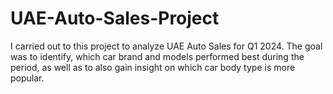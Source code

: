 # UAE-Auto-Sales-Project
I carried out to this project to analyze UAE Auto Sales for Q1 2024. The goal was to identify, which car brand and models performed best during the period, as well as to also gain insight on which car body type is more popular.
